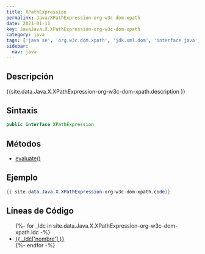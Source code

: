 ```yaml
---
title: XPathExpression
permalink: Java/XPathExpression-org-w3c-dom-xpath
date: 2021-01-11
key: JavaJava.X.XPathExpression-org-w3c-dom-xpath
category: java
tags: ['java se', 'org.w3c.dom.xpath', 'jdk.xml.dom', 'interface java', 'Java 1.0']
sidebar: 
  nav: java
---
```


## Descripción
{{site.data.Java.X.XPathExpression-org-w3c-dom-xpath.description }}

## Sintaxis
~~~java
public interface XPathExpression
~~~

## Métodos
* [evaluate()](/Java/XPathExpression-org-w3c-dom-xpath/evaluate)

## Ejemplo
~~~java
{{ site.data.Java.X.XPathExpression-org-w3c-dom-xpath.code}}
~~~

## Líneas de Código
<ul>
{%- for _ldc in site.data.Java.X.XPathExpression-org-w3c-dom-xpath.ldc -%}
   <li>
       <a href="{{_ldc['url'] }}">{{ _ldc['nombre'] }}</a>
   </li>
{%- endfor -%}
</ul>
